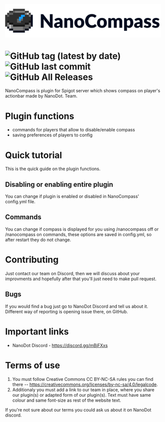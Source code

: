 ![NanoCompass](NanoCompassBannerSmall.png)

![GitHub tag (latest by date)](https://img.shields.io/github/tag-date/nanodot-team/NanoCompass.svg?label=Version)
![GitHub last commit](https://img.shields.io/github/last-commit/nanodot-team/NanoCompass.svg)
![GitHub All Releases](https://img.shields.io/github/downloads/nanodot-team/NanoCompass/total.svg)
=========
NanoCompass is plugin for Spigot server which shows compass on player's actionbar made by NanoDot. Team.

# Plugin functions
- commands for players that allow to disable/enable compass
- saving preferences of players to config

# Quick tutorial
This is the quick guide on the plugin functions.
## Disabling or enabling entire plugin
You can change if plugin is enabled or disabled in NanoCompass' config.yml file.
## Commands
You can change if compass is displayed for you using /nanocompass off or /nanocompass on commands, these options  are saved in config.yml, so after restart they do not change.

# Contributing
Just contact our team on Discord, then we will discuss about your improvments and hopefully after that you'll just need to make pull request. 

## Bugs
If you would find a bug just go to NanoDot Discord and tell us about it. Different way of reporting is opening issue there, on GitHub. 

# Important links
- NanoDot Discord - https://discord.gg/mBjFXxs

# Terms of use
1. You must follow Creative Commons CC BY-NC-SA rules you can find there -- https://creativecommons.org/licenses/by-nc-sa/4.0/legalcode.
2. Additionaly you must add a link to our team in place, where you share our plugin(s) or adapted form of our plugin(s). Text must have same colour and same font-size as rest of the website text.

If you're not sure about our terms you could ask us about it on NanoDot discord.
